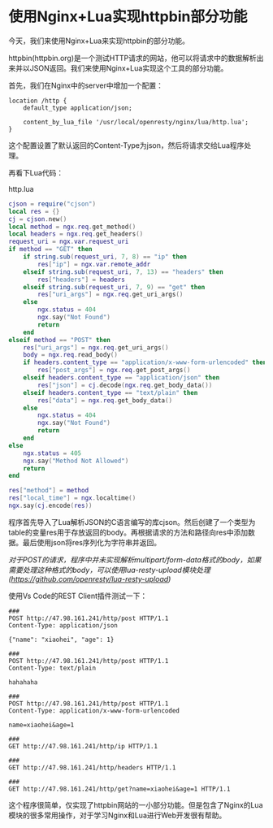 # 使用Nginx+Lua实现httpbin部分功能

今天，我们来使用Nginx+Lua来实现httpbin的部分功能。

httpbin(httpbin.org)是一个测试HTTP请求的网站，他可以将请求中的数据解析出来并以JSON返回。我们来使用Nginx+Lua实现这个工具的部分功能。

首先，我们在Nginx中的server中增加一个配置：
```
location /http {
    default_type application/json;

    content_by_lua_file '/usr/local/openresty/nginx/lua/http.lua';
}
```
这个配置设置了默认返回的Content-Type为json，然后将请求交给Lua程序处理。

再看下Lua代码：

http.lua

```lua
cjson = require("cjson")
local res = {}
cj = cjson.new()
local method = ngx.req.get_method()
local headers = ngx.req.get_headers()
request_uri = ngx.var.request_uri
if method == "GET" then
    if string.sub(request_uri, 7, 8) == "ip" then
        res["ip"] = ngx.var.remote_addr
    elseif string.sub(request_uri, 7, 13) == "headers" then
        res["headers"] = headers
    elseif string.sub(request_uri, 7, 9) == "get" then
        res["uri_args"] = ngx.req.get_uri_args()
    else
        ngx.status = 404
        ngx.say("Not Found")
        return
    end
elseif method == "POST" then
    res["uri_args"] = ngx.req.get_uri_args()
    body = ngx.req.read_body()
    if headers.content_type == "application/x-www-form-urlencoded" then
        res["post_args"] = ngx.req.get_post_args()
    elseif headers.content_type == "application/json" then
        res["json"] = cj.decode(ngx.req.get_body_data())
    elseif headers.content_type == "text/plain" then
        res["data"] = ngx.req.get_body_data()
    else
        ngx.status = 404
        ngx.say("Not Found")
        return
    end
else
    ngx.status = 405
    ngx.say("Method Not Allowed")
    return
end

res["method"] = method
res["local_time"] = ngx.localtime()
ngx.say(cj.encode(res))
```

程序首先导入了Lua解析JSON的C语言编写的库cjson。然后创建了一个类型为table的变量res用于存放返回的body。再根据请求的方法和路径向res中添加数据。最后使用json将res序列化为字符串并返回。

*对于POST的请求，程序中并未实现解析multipart/form-data格式的body，如果需要处理这种格式的body，可以使用lua-resty-upload模块处理(https://github.com/openresty/lua-resty-upload)*


使用Vs Code的REST Client插件测试一下：
```
###
POST http://47.98.161.241/http/post HTTP/1.1
Content-Type: application/json

{"name": "xiaohei", "age": 1}

###
POST http://47.98.161.241/http/post HTTP/1.1
Content-Type: text/plain

hahahaha

###
POST http://47.98.161.241/http/post HTTP/1.1
Content-Type: application/x-www-form-urlencoded

name=xiaohei&age=1

###
GET http://47.98.161.241/http/ip HTTP/1.1

###
GET http://47.98.161.241/http/headers HTTP/1.1

###
GET http://47.98.161.241/http/get?name=xiaohei&age=1 HTTP/1.1

```

这个程序很简单，仅实现了httpbin网站的一小部分功能。但是包含了Nginx的Lua模块的很多常用操作，对于学习Nginx和Lua进行Web开发很有帮助。
